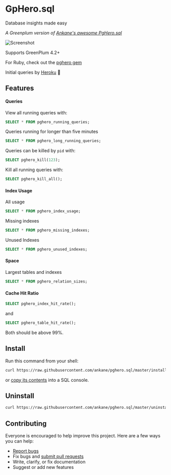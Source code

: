 # GpHero.sql

Database insights made easy

*A Greenplum version of [Ankane's awesome PgHero.sql](https://github.com/ankane/pghero)*

![Screenshot](https://pghero.herokuapp.com/assets/console-75e99c4a6e049943da6eba66b3d758e7.png)

Supports GreenPlum 4.2+

For Ruby, check out the [pghero gem](https://github.com/britt/gphero)

Initial queries by [Heroku](https://blog.heroku.com/archives/2013/5/10/more_insight_into_your_database_with_pgextras) :clap:

## Features

#### Queries

View all running queries with:

```sql
SELECT * FROM pghero_running_queries;
```

Queries running for longer than five minutes

```sql
SELECT * FROM pghero_long_running_queries;
```

Queries can be killed by `pid` with:

```sql
SELECT pghero_kill(123);
```

Kill all running queries with:

```sql
SELECT pghero_kill_all();
```

#### Index Usage

All usage

```sql
SELECT * FROM pghero_index_usage;
```

Missing indexes

```sql
SELECT * FROM pghero_missing_indexes;
```

Unused Indexes

```sql
SELECT * FROM pghero_unused_indexes;
```

#### Space

Largest tables and indexes

```sql
SELECT * FROM pghero_relation_sizes;
```

#### Cache Hit Ratio

```sql
SELECT pghero_index_hit_rate();
```

and

```sql
SELECT pghero_table_hit_rate();
```

Both should be above 99%.

## Install

Run this command from your shell:

```sh
curl https://raw.githubusercontent.com/ankane/pghero.sql/master/install.sql | psql db_name
```

or [copy its contents](https://raw.githubusercontent.com/ankane/pghero.sql/master/install.sql) into a SQL console.

## Uninstall

```sh
curl https://raw.githubusercontent.com/ankane/pghero.sql/master/uninstall.sql | psql db_name
```

## Contributing

Everyone is encouraged to help improve this project. Here are a few ways you can help:

- [Report bugs](https://github.com/ankane/pghero.sql/issues)
- Fix bugs and [submit pull requests](https://github.com/ankane/pghero.sql/pulls)
- Write, clarify, or fix documentation
- Suggest or add new features
